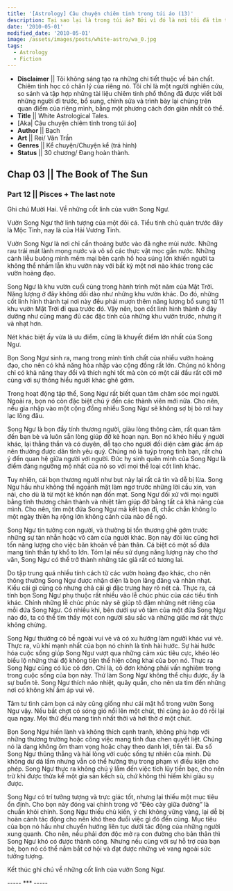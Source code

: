 ```yaml
---
title: '[Astrology] Câu chuyện chiêm tinh trong túi áo (13)'
description: Tại sao lại là trong túi áo? Bởi vì đó là nơi tôi đã tìm thấy câu chuyện này. Trong túi áo của một kẻ lang thang.
date: '2010-05-01'
modified_date: '2010-05-01'
image: /assets/images/posts/white-astro/wa_0.jpg
tags:
  - Astrology
  - Fiction
---
```

* **Disclaimer** || Tôi không sáng tạo ra những chi tiết thuộc về bản chất. Chiêm tinh học có chân lý của riêng nó. Tôi chỉ là một người nghiên cứu, so sánh và tập hợp những tài liệu chiêm tinh phổ thông đã được viết bởi những người đi trước, bổ sung, chỉnh sửa và trình bày lại chúng trên quan điểm của riêng mình, bằng một phương cách đơn giản nhất có thể.
* **Title** || White Astrological Tales.
* [Aka| Câu chuyện chiêm tinh trong túi áo]
* **Author** || Bạch
* **Art** ||  Rei/ Vân Trần
* **Genres** || Kể chuyện/Chuyện kể (trá hình)
* **Status** || 30 chương/ Đang hoàn thành.

## Chap 03 || The Book of The Sun
### Part 12 || Pisces + The last note

Ghi chú Mười Hai. Về những cốt linh của vườn Song Ngư.

Vườn Song Ngư thờ linh tượng của một đôi cá. Tiểu tinh chủ quản trước đây là Mộc Tinh, nay là của Hải Vương Tinh.

Vườn Song Ngư là nơi chỉ cần thoáng bước vào đã nghe mùi nước. Những rau trái mát lành mọng nước và vô số các thực vật mọc gần nước. Những cành liễu buông mình mềm mại bên cạnh hồ hoa súng lớn khiến người ta không thể nhầm lẫn khu vườn này với bất kỳ một nơi nào khác trong các vườn hoàng đạo.

Song Ngư là khu vườn cuối cùng trong hành trình một năm của Mặt Trời. Năng lượng ở đây không dồi dào như những khu vườn khác. Do đó, những cốt linh hình thành tại nơi này đều phải mượn thêm năng lượng bổ sung từ 11 khu vườn Mặt Trời đi qua trước đó. Vậy nên, bọn cốt linh hình thành ở đây dường như cũng mang đủ các đặc tính của những khu vườn trước, nhưng ít và nhạt hơn.

Nét khác biệt ấy vừa là ưu điểm, cũng là khuyết điểm lớn nhất của Song Ngư.

Bọn Song Ngư sinh ra, mang trong mình tính chất của nhiều vườn hoàng đạo, cho nên có khả năng hòa nhập vào cộng đồng rất lớn. Chúng nó không chỉ có khả năng thay đổi và thích nghi tốt mà còn có một cái đầu rất cởi mở cùng với sự thông hiểu người khác ghê gớm.

Trong hoạt động tập thể, Song Ngư rất biết quan tâm chăm sóc mọi người. Ngoài ra, bọn nó còn đặc biệt chú ý đến các thành viên mới nữa. Cho nên, nếu gia nhập vào một cộng đồng nhiều Song Ngư sẽ không sợ bị bỏ rơi hay lạc lõng đâu.

Song Ngư là bọn đầy tính thương người, giàu lòng thông cảm, rất quan tâm đến bạn bè và luôn sẵn lòng giúp đỡ kẻ hoạn nạn. Bọn nó khéo hiểu ý người khác, lại thẳng thắn và có duyên, dễ tạo cho người đối diện cảm giác ấm áp nên thường được dân tình yêu quý. Chúng nó là tuýp trọng tình bạn, rất chú ý đến quan hệ giữa người với người. Đức hy sinh quên mình của Song Ngư là điểm đáng ngưỡng mộ nhất của nó so với mọi thể loại cốt linh khác.

Tuy nhiên, cái bọn thương người như bụt này lại rất cả tin và dễ bị lừa. Song Ngư hầu như không thể ngoảnh mặt làm ngơ trước những lời cầu xin, van nài, cho dù là từ một kẻ khốn nạn đốn mạt. Song Ngư đối xử với mọi người bằng tình thương chân thành và nhiệt tâm giúp đỡ bằng tất cả khả năng của mình. Cho nên, tìm một đứa Song Ngư mà kết bạn đi, chắc chắn không lo một ngày thiên hạ rộng lớn không cánh cửa nào để ngỏ.

Song Ngư tin tưởng con người, và thường bị tổn thương ghê gớm trước những sự tàn nhẫn hoặc vô cảm của người khác. Bọn này đôi lúc cũng hơi tốn năng lượng cho việc băn khoăn về bản thân. Cá biệt có một số đứa mang tinh thần tự khổ to lớn. Tóm lại nếu sử dụng năng lượng này cho thơ văn, Song Ngư có thể trở thành những tác giả rất có tương lai.

Do tập trung quá nhiều tính cách từ các vườn hoàng đạo khác, cho nên thông thường Song Ngư được nhận diện là bọn lãng đãng và nhàn nhạt. Kiểu cái gì cũng có nhưng chả cái gì đặc trưng hay rõ nét cả. Thực ra, cá tính bọn Song Ngư phụ thuộc rất nhiều vào lễ chúc phúc của các tiểu tinh khác. Chính những lễ chúc phúc này sẽ giúp tô đậm những nét riêng của mỗi đứa Song Ngư. Có nhiều khi, bên dưới sự vô tâm của một đứa Song Ngư nào đó, ta có thể tìm thấy một con người sâu sắc và những giấc mơ rất thực không chừng.

Song Ngư thường có bề ngoài vui vẻ và có xu hướng làm người khác vui vẻ. Thực ra, vũ khí mạnh nhất của bọn nó chính là tính hài hước. Sự hài hước hóa cuộc sống giúp Song Ngư vượt qua những cảm xúc tiêu cực, khéo léo biểu lộ những thái độ không tiện thể hiện công khai của bọn nó. Thực ra Song Ngư cũng có lúc cô đơn. Chỉ là, cô đơn không phải vấn nghiêm trọng trong cuộc sống của bọn này. Thứ làm Song Ngư không thể chịu được, ấy là sự buồn tẻ. Song Ngư thích náo nhiệt, quây quần, cho nên ưa tìm đến những nơi có không khí ấm áp vui vẻ.

Tâm tư tình cảm bọn cá này cũng giống như cái mặt hồ trong vườn Song Ngư vậy. Nếu bất chợt có sóng gió nổi lên một chút, thì cũng ào ào đó rồi lại qua ngay. Mọi thứ đều mang tính nhất thời và hơi thờ ơ một chút.

Bọn Song Ngư hiền lành và không thích cạnh tranh, không phù hợp với những thương trường hoặc công việc mang tính đua chen quyết liệt. Chúng nó là dạng không ôm tham vọng hoặc chạy theo danh lợi, tiền tài. Đa số Song Ngư thủng thẳng và hài lòng với cuộc sống tự nhiên của mình. Dù không dư dả lắm nhưng vẫn có thể hưởng thụ trong phạm vi điều kiện cho phép. Song Ngư thực ra không chú ý lắm đến việc tích lũy tiền bạc, cho nên trừ khi được thừa kế một gia sản kếch sù, chứ không thì hiếm khi giàu sụ được.

Song Ngư có trí tưởng tượng và trực giác tốt, nhưng lại thiếu một mục tiêu ổn định. Cho bọn này đóng vai chính trong vở “Đẽo cày giữa đường” là chuẩn khỏi chỉnh. Song Ngư thiếu chủ kiến, ý chí không vững vàng, lại dễ bị hoàn cảnh tác động cho nên khó theo đuổi việc gì đó đến cùng. Mục tiêu của bọn nó hầu như chuyển hướng liên tục dưới tác động của những người xung quanh. Cho nên, nếu phải đơn độc mở ra con đường cho bản thân thì Song Ngư khó có được thành công. Nhưng nếu cùng với sự hỗ trợ của bạn bè, bọn nó có thể nắm bắt cơ hội và đạt được những vẻ vang ngoài sức tưởng tượng.

Kết thúc ghi chú về những cốt linh của vườn Song Ngư.

----- *** -----